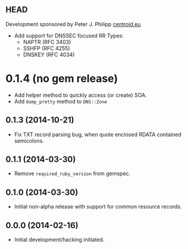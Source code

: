 ## HEAD

Development sponsored by Peter J. Philipp [centroid.eu](http://centroid.eu)

* Add support for DNSSEC focused RR Types:
    - NAPTR (RFC 3403)
    - SSHFP (RFC 4255)
    - DNSKEY (RFC 4034)

# 0.1.4 (no gem release)

* Add helper method to quickly access (or create) SOA.
* Add `dump_pretty` method to `DNS::Zone`

## 0.1.3 (2014-10-21)

* Fix TXT record parsing bug, when quote enclosed RDATA contained semicolons.

## 0.1.1 (2014-03-30)

* Remove `required_ruby_version` from gemspec.

## 0.1.0 (2014-03-30)

* Initial non-alpha release with support for common resource records.

## 0.0.0 (2014-02-16)

* Initial development/hacking initiated.
